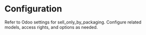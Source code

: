 # Configuration

Refer to Odoo settings for sell_only_by_packaging. Configure related models, access rights, and options as needed.
